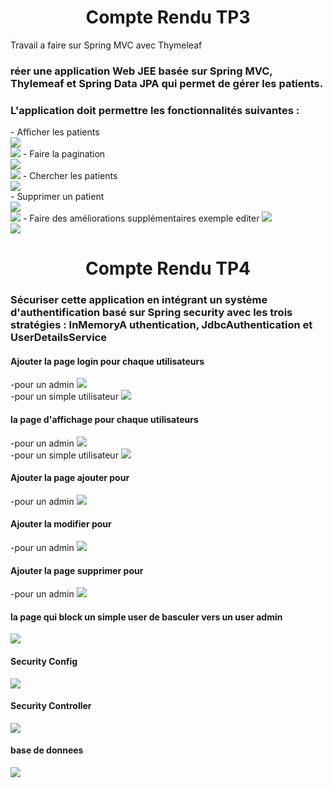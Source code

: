 <H1 align="center">Compte Rendu TP3</H1>
<p> Travail a faire sur Spring MVC avec Thymeleaf </p>
<h3>réer une application Web JEE basée sur Spring MVC, Thylemeaf et Spring Data JPA qui permet de gérer les patients.</h3>
<h3>L'application doit permettre les fonctionnalités suivantes :</h3>
<p> 
        - Afficher les patients <br> 
               <img src="/Images/1.PNG"><br> 
               <img src="/Images/2.PNG">
        - Faire la pagination  <br>
               <img src="/Images/3.PNG"><br> 
               <img src="/Images/4.PNG">
        - Chercher les patients <br>
               <img src="/Images/6.PNG"><br>
        - Supprimer un patient <br>
               <img src="/Images/7.PNG"><br> 
               <img src="/Images/8.PNG">
        - Faire des améliorations supplémentaires exemple editer 
               <img src="/Images/9.PNG"><br> 
               <img src="/Images/10.PNG">

</p>
<H1 align="center">Compte Rendu TP4</H1>
<h3>Sécuriser cette application en intégrant un système d'authentification basé sur Spring security avec les trois stratégies : 
         InMemoryA uthentication, JdbcAuthentication et UserDetailsService</h3> 
       <h4>Ajouter la page login pour chaque utilisateurs </h4> 
         <p> 
               -pour un admin
               <img src="/Images/11.PNG"><br> 
               -pour un simple utilisateur
               <img src="/Images/12.PNG"></p>
       <h4> la page d'affichage pour chaque utilisateurs </h4> 
         <p> 
               -pour un admin
               <img src="/Images/13.PNG"><br> 
               -pour un simple utilisateur
               <img src="/Images/14.PNG"></p>
<h4>Ajouter la page ajouter pour  </h4> 
         <p> 
               -pour un admin
               <img src="/Images/15.PNG"><br> 

<h4>Ajouter la modifier  pour  </h4>
<p>
-pour un admin
<img src="/Images/16.PNG"><br>

<h4>Ajouter la page supprimer pour </h4>
<p>
-pour un admin
<img src="/Images/17.PNG"><br>
<h4> la page qui block un simple user de basculer vers un user admin</h4>
<img src="/Images/20.PNG"><br>
<h4>Security Config</h4>
<img src="/Images/18.PNG"><br>
<h4>Security Controller</h4>
<img src="/Images/19.PNG"><br>
<h4>base de donnees</h4>
<img src="/Images/21.PNG"><br> 
